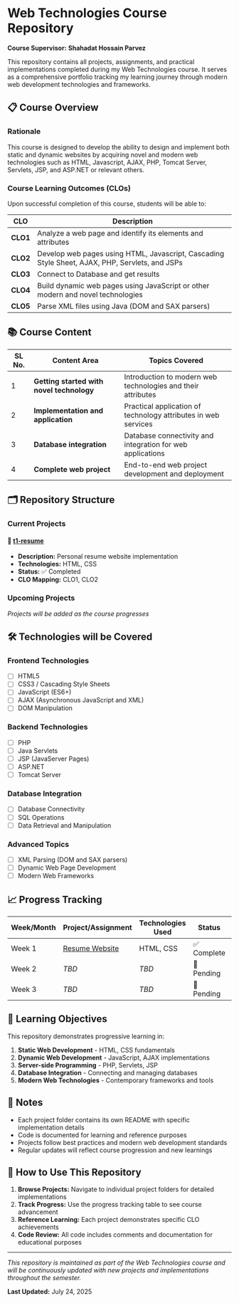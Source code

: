 # Web Technologies Course Repository

**Course Supervisor:**  **Shahadat Hossain Parvez**

This repository contains all projects, assignments, and practical implementations completed during my Web Technologies course. It serves as a comprehensive portfolio tracking my learning journey through modern web development technologies and frameworks.

## 📋 Course Overview

### Rationale
This course is designed to develop the ability to design and implement both static and dynamic websites by acquiring novel and modern web technologies such as HTML, Javascript, AJAX, PHP, Tomcat Server, Servlets, JSP, and ASP.NET or relevant others.

### Course Learning Outcomes (CLOs)
Upon successful completion of this course, students will be able to:

| CLO | Description |
|-----|-------------|
| **CLO1** | Analyze a web page and identify its elements and attributes |
| **CLO2** | Develop web pages using HTML, Javascript, Cascading Style Sheet, AJAX, PHP, Servlets, and JSPs |
| **CLO3** | Connect to Database and get results |
| **CLO4** | Build dynamic web pages using JavaScript or other modern and novel technologies |
| **CLO5** | Parse XML files using Java (DOM and SAX parsers) |

## 📚 Course Content

| SL No. | Content Area | Topics Covered |
|--------|--------------|----------------|
| 1 | **Getting started with novel technology** | Introduction to modern web technologies and their attributes |
| 2 | **Implementation and application** | Practical application of technology attributes in web services |
| 3 | **Database integration** | Database connectivity and integration for web applications |
| 4 | **Complete web project** | End-to-end web project development and deployment |

## 🗂️ Repository Structure

### Current Projects

#### 📁 [t1-resume](./t1-resume/)
- **Description:** Personal resume website implementation
- **Technologies:** HTML, CSS
- **Status:** ✅ Completed
- **CLO Mapping:** CLO1, CLO2

### Upcoming Projects
*Projects will be added as the course progresses*

## 🛠️ Technologies will be Covered

### Frontend Technologies
- [ ] HTML5
- [ ] CSS3 / Cascading Style Sheets
- [ ] JavaScript (ES6+)
- [ ] AJAX (Asynchronous JavaScript and XML)
- [ ] DOM Manipulation

### Backend Technologies
- [ ] PHP
- [ ] Java Servlets
- [ ] JSP (JavaServer Pages)
- [ ] ASP.NET
- [ ] Tomcat Server

### Database Integration
- [ ] Database Connectivity
- [ ] SQL Operations
- [ ] Data Retrieval and Manipulation

### Advanced Topics
- [ ] XML Parsing (DOM and SAX parsers)
- [ ] Dynamic Web Page Development
- [ ] Modern Web Frameworks

## 📈 Progress Tracking

| Week/Month | Project/Assignment | Technologies Used | Status | CLO Addressed |
|------------|-------------------|-------------------|--------|---------------|
| Week 1 | [Resume Website](./t1-resume/) | HTML, CSS | ✅ Complete | CLO1, CLO2 |
| Week 2 | *TBD* | *TBD* | 🔄 Pending | *TBD* |
| Week 3 | *TBD* | *TBD* | 🔄 Pending | *TBD* |

## 🎯 Learning Objectives

This repository demonstrates progressive learning in:
1. **Static Web Development** - HTML, CSS fundamentals
2. **Dynamic Web Development** - JavaScript, AJAX implementations  
3. **Server-side Programming** - PHP, Servlets, JSP
4. **Database Integration** - Connecting and managing databases
5. **Modern Web Technologies** - Contemporary frameworks and tools

## 📝 Notes

- Each project folder contains its own README with specific implementation details
- Code is documented for learning and reference purposes
- Projects follow best practices and modern web development standards
- Regular updates will reflect course progression and new learnings

## 🚀 How to Use This Repository

1. **Browse Projects:** Navigate to individual project folders for detailed implementations
2. **Track Progress:** Use the progress tracking table to see course advancement
3. **Reference Learning:** Each project demonstrates specific CLO achievements
4. **Code Review:** All code includes comments and documentation for educational purposes

---

*This repository is maintained as part of the Web Technologies course and will be continuously updated with new projects and implementations throughout the semester.*

**Last Updated:** July 24, 2025